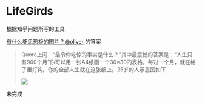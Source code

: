 # LifeGirds
根据知乎问题所写的工具

[有什么细思恐极的图片？](http://www.zhihu.com/question/24957313/answer/42368089)[@oliver](http://www.zhihu.com/people/oliver-43) 的答案

>Quora上问：“最令你吃惊的事实是什么？”其中最震撼的答案是：“人生只有900个月”你可以用一张A4纸画一个30×30的表格，每过一个月，就在格子里打钩。你的全部人生就在这张纸上。25岁的人示意图如下
>
>![](http://pic3.zhimg.com/1a9bfac104a5f7a0bcc26e66d121c8ea_b.jpg)

未完成
